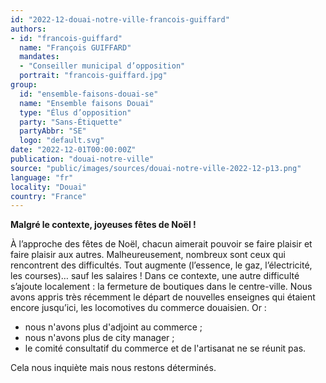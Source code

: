 ```yaml
---
id: "2022-12-douai-notre-ville-francois-guiffard"
authors:
- id: "francois-guiffard"
  name: "François GUIFFARD"
  mandates: 
  - "Conseiller municipal d’opposition"
  portrait: "francois-guiffard.jpg"
group:
  id: "ensemble-faisons-douai-se"
  name: "Ensemble faisons Douai"
  type: "Élus d’opposition"
  party: "Sans-Étiquette"
  partyAbbr: "SE"
  logo: "default.svg"
date: "2022-12-01T00:00:00Z"
publication: "douai-notre-ville"
source: "public/images/sources/douai-notre-ville-2022-12-p13.png"
language: "fr"
locality: "Douai"
country: "France"
---
```


**Malgré le contexte, joyeuses fêtes de Noël !**

À l’approche des fêtes de Noël, chacun aimerait pouvoir se faire plaisir et faire plaisir aux autres. Malheureusement, nombreux sont ceux qui rencontrent des difficultés. Tout augmente (l’essence, le gaz, l’électricité, les courses)… sauf les salaires ! Dans ce contexte, une autre difficulté s’ajoute localement : la fermeture de boutiques dans le centre-ville. Nous avons appris très récemment le départ de nouvelles enseignes qui étaient encore jusqu’ici, les locomotives du commerce douaisien.
Or :
- nous n'avons plus d'adjoint au commerce ;
- nous n'avons plus de city manager ;
- le comité consultatif du commerce et de l'artisanat ne se réunit pas.

Cela nous inquiète mais nous restons déterminés.
